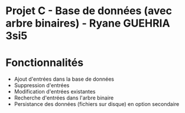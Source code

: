 # Projet C - Base de données (avec arbre binaires) - Ryane GUEHRIA 3si5


# Fonctionnalités

- Ajout d'entrées dans la base de données
- Suppression d'entrées
- Modification d'entrées existantes
- Recherche d'entrées dans l'arbre binaire
- Persistance des données (fichiers sur disque) en option secondaire